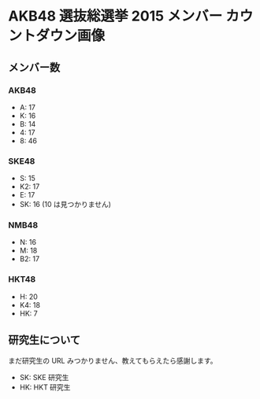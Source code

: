 # AKB48 選抜総選挙 2015 メンバー カウントダウン画像

## メンバー数

### AKB48

+ A: 17
+ K: 16
+ B: 14
+ 4: 17
+ 8: 46

### SKE48

+ S: 15
+ K2: 17
+ E: 17
+ SK: 16 (10 は見つかりません)

### NMB48

+ N: 16
+ M: 18
+ B2: 17

### HKT48

+ H: 20
+ K4: 18
+ HK: 7

## 研究生について

まだ研究生の URL みつかりません、教えてもらえたら感謝します。

+ SK: SKE 研究生
+ HK: HKT 研究生
